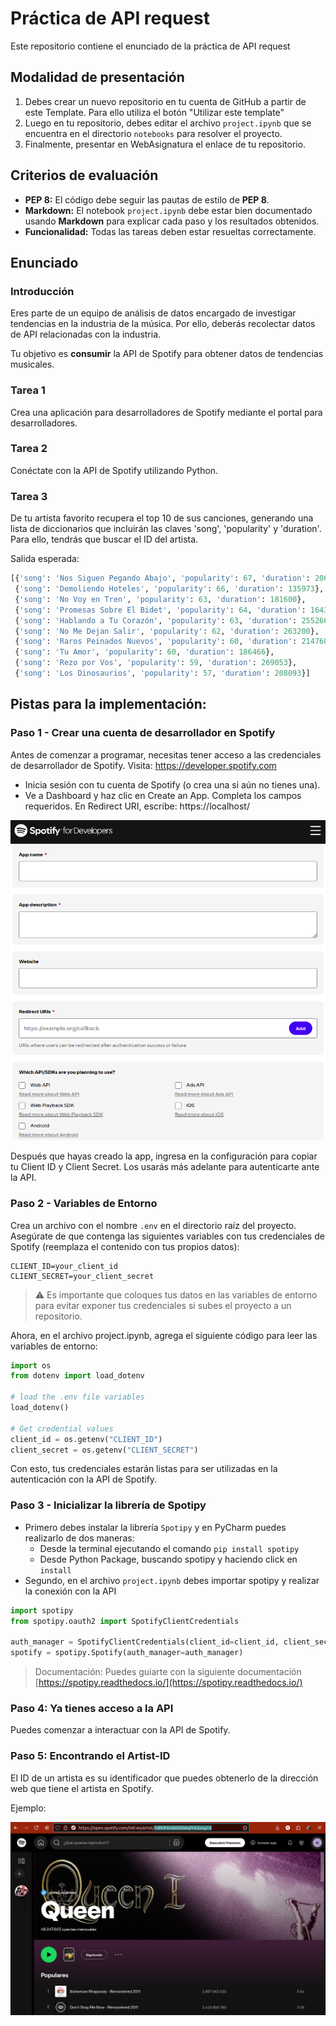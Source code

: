 # Práctica de API request

Este repositorio contiene el enunciado de la práctica de API request

## **Modalidad de presentación**

1. Debes crear un nuevo repositorio en tu cuenta de GitHub a partir de este Template. Para ello utiliza el botón "Utilizar este template"
2. Luego en tu repositorio, debes editar el archivo `project.ipynb` que se encuentra en el directorio `notebooks` para resolver el proyecto.
3. Finalmente, presentar en WebAsignatura el enlace de tu repositorio.

## **Criterios de evaluación**

- **PEP 8:** El código debe seguir las pautas de estilo de **PEP 8**.
- **Markdown:** El notebook `project.ipynb` debe estar bien documentado usando **Markdown** para explicar cada paso y los resultados obtenidos.
- **Funcionalidad:** Todas las tareas deben estar resueltas correctamente.

## Enunciado

### **Introducción**

Eres parte de un equipo de análisis de datos encargado de investigar tendencias en la industria de la música. Por ello, deberás recolectar datos de API relacionadas con la industria.

Tu objetivo es **consumir** la API de Spotify para obtener datos de tendencias musicales.

### **Tarea 1**

Crea una aplicación para desarrolladores de Spotify mediante el portal para desarrolladores.

### **Tarea 2**

Conéctate con la API de Spotify utilizando Python.
  
### **Tarea 3**

De tu artista favorito recupera el top 10 de sus canciones, generando una lista de diccionarios que incluirán las claves 'song', 'popularity' y 'duration'. Para ello, tendrás que buscar el ID del artista.

Salida esperada:
```python
[{'song': 'Nos Siguen Pegando Abajo', 'popularity': 67, 'duration': 206720},
 {'song': 'Demoliendo Hoteles', 'popularity': 66, 'duration': 135973},
 {'song': 'No Voy en Tren', 'popularity': 63, 'duration': 181600},
 {'song': 'Promesas Sobre El Bidet', 'popularity': 64, 'duration': 164360},
 {'song': 'Hablando a Tu Corazón', 'popularity': 63, 'duration': 255266},
 {'song': 'No Me Dejan Salir', 'popularity': 62, 'duration': 263200},
 {'song': 'Raros Peinados Nuevos', 'popularity': 60, 'duration': 214760},
 {'song': 'Tu Amor', 'popularity': 60, 'duration': 186466},
 {'song': 'Rezo por Vos', 'popularity': 59, 'duration': 269053},
 {'song': 'Los Dinosaurios', 'popularity': 57, 'duration': 208093}]
```

## **Pistas para la implementación**:

### Paso 1 - Crear una cuenta de desarrollador en Spotify

Antes de comenzar a programar, necesitas tener acceso a las credenciales de desarrollador de Spotify. Visita: https://developer.spotify.com

- Inicia sesión con tu cuenta de Spotify (o crea una si aún no tienes una).
- Ve a Dashboard y haz clic en Create an App. Completa los campos requeridos. En Redirect URI, escribe: https://localhost/

<img src="./assets/spotify-for-developers.png" width="640"/>

Después que hayas creado la app, ingresa en la configuración para copiar tu Client ID y Client Secret. Los usarás más adelante para autenticarte ante la API.

### Paso 2 - Variables de Entorno

Crea un archivo con el nombre `.env` en el directorio raíz del proyecto. Asegúrate de que contenga las siguientes variables con tus credenciales de Spotify (reemplaza el contenido con tus propios datos):

```text
CLIENT_ID=your_client_id
CLIENT_SECRET=your_client_secret
```

> ⚠️ Es importante que coloques tus datos en las variables de entorno para evitar exponer tus credenciales si subes el proyecto a un repositorio.

Ahora, en el archivo project.ipynb, agrega el siguiente código para leer las variables de entorno:

```python
import os
from dotenv import load_dotenv

# load the .env file variables
load_dotenv()

# Get credential values
client_id = os.getenv("CLIENT_ID")
client_secret = os.getenv("CLIENT_SECRET")
```

Con esto, tus credenciales estarán listas para ser utilizadas en la autenticación con la API de Spotify.

### Paso 3 - Inicializar la librería de Spotipy

- Primero debes instalar la librería `Spotipy` y en PyCharm puedes realizarlo de dos maneras:
  - Desde la terminal ejecutando el comando `pip install spotipy`
  - Desde Python Package, buscando spotipy y haciendo click en `install`
- Segundo, en el archivo `project.ipynb` debes importar spotipy y realizar la conexión con la API

```python
import spotipy
from spotipy.oauth2 import SpotifyClientCredentials

auth_manager = SpotifyClientCredentials(client_id=client_id, client_secret=client_secret)
spotify = spotipy.Spotify(auth_manager=auth_manager)
```

> Documentación: Puedes guiarte con la siguiente documentación [https://spotipy.readthedocs.io/](https://spotipy.readthedocs.io/)

### Paso 4: Ya tienes acceso a la API

Puedes comenzar a interactuar con la API de Spotify.

### Paso 5: Encontrando el Artist-ID

El ID de un artista es su identificador que puedes obtenerlo de la dirección web que tiene el artista en Spotify.

Ejemplo:

<img src="./assets/spotify-artist-id.png" width="640"/>
